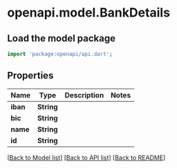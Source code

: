 # openapi.model.BankDetails

## Load the model package
```dart
import 'package:openapi/api.dart';
```

## Properties
Name | Type | Description | Notes
------------ | ------------- | ------------- | -------------
**iban** | **String** |  | 
**bic** | **String** |  | 
**name** | **String** |  | 
**id** | **String** |  | 

[[Back to Model list]](../README.md#documentation-for-models) [[Back to API list]](../README.md#documentation-for-api-endpoints) [[Back to README]](../README.md)


